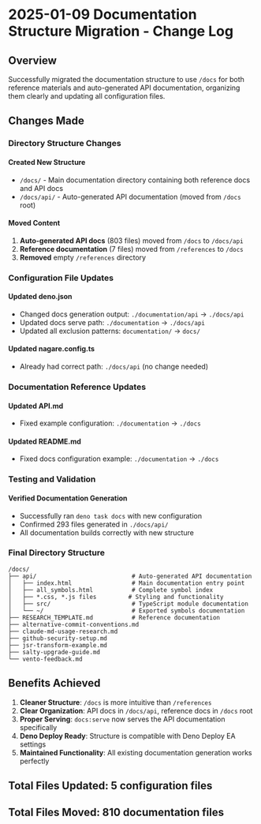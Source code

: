 # 2025-01-09 Documentation Structure Migration - Change Log

## Overview

Successfully migrated the documentation structure to use `/docs` for both reference materials and
auto-generated API documentation, organizing them clearly and updating all configuration files.

## Changes Made

### Directory Structure Changes

#### Created New Structure

- `/docs/` - Main documentation directory containing both reference docs and API docs
- `/docs/api/` - Auto-generated API documentation (moved from `/docs` root)

#### Moved Content

1. **Auto-generated API docs** (803 files) moved from `/docs` to `/docs/api`
2. **Reference documentation** (7 files) moved from `/references` to `/docs`
3. **Removed** empty `/references` directory

### Configuration File Updates

#### Updated deno.json

- Changed docs generation output: `./documentation/api` → `./docs/api`
- Updated docs serve path: `./documentation` → `./docs/api`
- Updated all exclusion patterns: `documentation/` → `docs/`

#### Updated nagare.config.ts

- Already had correct path: `./docs/api` (no change needed)

### Documentation Reference Updates

#### Updated API.md

- Fixed example configuration: `./documentation` → `./docs`

#### Updated README.md

- Fixed docs configuration example: `./documentation` → `./docs`

### Testing and Validation

#### Verified Documentation Generation

- Successfully ran `deno task docs` with new configuration
- Confirmed 293 files generated in `./docs/api/`
- All documentation builds correctly with new structure

### Final Directory Structure

```
/docs/
├── api/                           # Auto-generated API documentation
│   ├── index.html                 # Main documentation entry point
│   ├── all_symbols.html           # Complete symbol index
│   ├── *.css, *.js files         # Styling and functionality
│   ├── src/                       # TypeScript module documentation
│   └── ~/                         # Exported symbols documentation
├── RESEARCH_TEMPLATE.md           # Reference documentation
├── alternative-commit-conventions.md
├── claude-md-usage-research.md
├── github-security-setup.md
├── jsr-transform-example.md
├── salty-upgrade-guide.md
└── vento-feedback.md
```

## Benefits Achieved

1. **Cleaner Structure**: `/docs` is more intuitive than `/references`
2. **Clear Organization**: API docs in `/docs/api`, reference docs in `/docs` root
3. **Proper Serving**: `docs:serve` now serves the API documentation specifically
4. **Deno Deploy Ready**: Structure is compatible with Deno Deploy EA settings
5. **Maintained Functionality**: All existing documentation generation works perfectly

## Total Files Updated: 5 configuration files

## Total Files Moved: 810 documentation files
